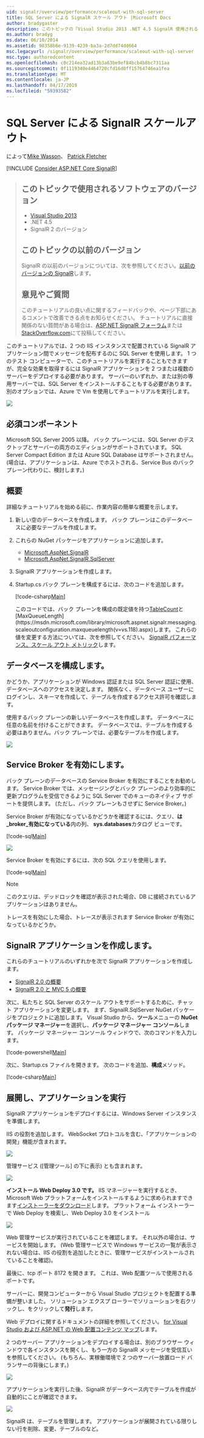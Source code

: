 ```yaml
---
uid: signalr/overview/performance/scaleout-with-sql-server
title: SQL Server による SignalR スケール アウト |Microsoft Docs
author: bradygaster
description: このトピックの「Visual Studio 2013 .NET 4.5 SignalR 使用されるソフトウェアのバージョンは以前のバージョンについてはこのトピック以前バージョンをバージョン 2.
ms.author: bradyg
ms.date: 06/10/2014
ms.assetid: 98358b6e-9139-4239-ba3a-2d7dd74dd664
msc.legacyurl: /signalr/overview/performance/scaleout-with-sql-server
msc.type: authoredcontent
ms.openlocfilehash: c0c214ea32ad13b3a63be9ef84bcb4b8bc7311aa
ms.sourcegitcommit: 0f1119340e4464720cfd16d0ff15764746ea1fea
ms.translationtype: MT
ms.contentlocale: ja-JP
ms.lasthandoff: 04/17/2019
ms.locfileid: "59393582"
---
```

# <a name="signalr-scaleout-with-sql-server"></a>SQL Server による SignalR スケールアウト

によって[Mike Wasson](https://github.com/MikeWasson)、 [Patrick Fletcher](https://github.com/pfletcher)

[!INCLUDE [Consider ASP.NET Core SignalR](~/includes/signalr/signalr-version-disambiguation.md)]

> ## <a name="software-versions-used-in-this-topic"></a>このトピックで使用されるソフトウェアのバージョン
>
>
> - [Visual Studio 2013](https://my.visualstudio.com/Downloads?q=visual%20studio%202013)
> - .NET 4.5
> - SignalR 2 のバージョン
>
>
>
> ## <a name="previous-versions-of-this-topic"></a>このトピックの以前のバージョン
>
> SignalR の以前のバージョンについては、次を参照してください。[以前のバージョンの SignalR](../older-versions/index.md)します。
>
> ## <a name="questions-and-comments"></a>意見やご質問
>
> このチュートリアルの良い点に関するフィードバックや、ページ下部にあるコメントで改善できる点をお知らせください。 チュートリアルに直接関係のない質問がある場合は、[ASP.NET SignalR フォーラム](https://forums.asp.net/1254.aspx/1?ASP+NET+SignalR)または[StackOverflow.com](http://stackoverflow.com/)にて投稿してください。


このチュートリアルでは、2 つの IIS インスタンスで配置されている SignalR アプリケーション間でメッセージを配布するのに SQL Server を使用します。 1 つのテスト コンピューターで、このチュートリアルを実行することもできますが、完全な効果を取得するには SignalR アプリケーションを 2 つまたは複数のサーバーをデプロイする必要があります。 サーバーのいずれか、または別の専用サーバーでは、SQL Server をインストールすることもする必要があります。 別のオプションでは、Azure で Vm を使用してチュートリアルを実行します。

![](scaleout-with-sql-server/_static/image1.png)

## <a name="prerequisites"></a>必須コンポーネント

Microsoft SQL Server 2005 以降。 バック プレーンには、SQL Server のデスクトップとサーバーの両方のエディションがサポートされています。 SQL Server Compact Edition または Azure SQL Database はサポートされません。 (場合は、アプリケーションは、Azure でホストされる、Service Bus のバック プレーン代わりに、検討します。)

## <a name="overview"></a>概要

詳細なチュートリアルを始める前に、作業内容の簡単な概要を示します。

1. 新しい空のデータベースを作成します。 バック プレーンはこのデータベースに必要なテーブルを作成します。
2. これらの NuGet パッケージをアプリケーションに追加します。

    - [Microsoft.AspNet.SignalR](http://nuget.org/packages/Microsoft.AspNet.SignalR)
    - [Microsoft.AspNet.SignalR.SqlServer](http://nuget.org/packages/Microsoft.AspNet.SignalR.SqlServer)
3. SignalR アプリケーションを作成します。
4. Startup.cs バック プレーンを構成するには、次のコードを追加します。

    [!code-csharp[Main](scaleout-with-sql-server/samples/sample1.cs)]

   このコードでは、バック プレーンを構成の既定値を持つ[TableCount](https://msdn.microsoft.com/library/microsoft.aspnet.signalr.sqlscaleoutconfiguration.tablecount(v=vs.118).aspx)と[MaxQueueLength](https://msdn.microsoft.com/library/microsoft.aspnet.signalr.messaging.scaleoutconfiguration.maxqueuelength(v=vs.118).aspx)します。 これらの値を変更する方法については、次を参照してください。 [SignalR パフォーマンス。スケール アウト メトリック](signalr-performance.md#scaleout_metrics)します。

## <a name="configure-the-database"></a>データベースを構成します。

かどうか、アプリケーションが Windows 認証または SQL Server 認証に使用、データベースへのアクセスを決定します。 関係なく、データベース ユーザーにログインし、スキーマを作成して、テーブルを作成するアクセス許可を確認します。

使用するバック プレーンの新しいデータベースを作成します。 データベースに任意の名前を付けることができます。 データベースでは、テーブルを作成する必要はありません。バック プレーンでは、必要なテーブルを作成します。

![](scaleout-with-sql-server/_static/image2.png)

## <a name="enable-service-broker"></a>Service Broker を有効にします。

バック プレーンのデータベースの Service Broker を有効にすることをお勧めします。 Service Broker では、メッセージングとバック プレーンのより効率的に更新プログラムを受信できるように SQL Server でのキューのネイティブ サポートを提供します。 (ただし、バック プレーンもさせずに Service Broker。)

Service Broker が有効になっているかどうかを確認するには、クエリ、**は\_broker\_有効になっている**内の列、 **sys.databases**カタログ ビューです。

[!code-sql[Main](scaleout-with-sql-server/samples/sample2.sql)]

![](scaleout-with-sql-server/_static/image3.png)

Service Broker を有効にするには、次の SQL クエリを使用します。

[!code-sql[Main](scaleout-with-sql-server/samples/sample3.sql)]

> [!NOTE]
> このクエリは、デッドロックを確認が表示された場合、DB に接続されているアプリケーションはありません。


トレースを有効にした場合、トレースが表示されます Service Broker が有効になっているかどうか。

## <a name="create-a-signalr-application"></a>SignalR アプリケーションを作成します。

これらのチュートリアルのいずれかを次で SignalR アプリケーションを作成します。

- [SignalR 2.0 の概要](../getting-started/tutorial-getting-started-with-signalr.md)
- [SignalR 2.0 と MVC 5 の概要](../getting-started/tutorial-getting-started-with-signalr-and-mvc.md)

次に、私たちと SQL Server のスケール アウトをサポートするために、チャット アプリケーションを変更します。 まず、SignalR.SqlServer NuGet パッケージをプロジェクトに追加します。 Visual Studio から、**ツール**メニューの  **NuGet パッケージ マネージャー**を選択し、**パッケージ マネージャー コンソール**します。 パッケージ マネージャー コンソール ウィンドウで、次のコマンドを入力します。

[!code-powershell[Main](scaleout-with-sql-server/samples/sample4.ps1)]

次に、Startup.cs ファイルを開きます。 次のコードを追加、**構成**メソッド。

[!code-csharp[Main](scaleout-with-sql-server/samples/sample5.cs)]

## <a name="deploy-and-run-the-application"></a>展開し、アプリケーションを実行

SignalR アプリケーションをデプロイするには、Windows Server インスタンスを準備します。

IIS の役割を追加します。 WebSocket プロトコルを含む、「アプリケーションの開発」機能が含まれます。

![](scaleout-with-sql-server/_static/image4.png)

管理サービス ([管理ツール] の下に表示) とも含まれます。

![](scaleout-with-sql-server/_static/image5.png)

**インストール Web Deploy 3.0 です。** IIS マネージャーを実行するとき、Microsoft Web プラットフォームをインストールするように求められますできます[インストーラーをダウンロード](https://go.microsoft.com/fwlink/?LinkId=255386)します。 プラットフォーム インストーラーで Web Deploy を検索し、Web Deploy 3.0 をインストール

![](scaleout-with-sql-server/_static/image6.png)

Web 管理サービスが実行されていることを確認します。 それ以外の場合は、サービスを開始します。 (Web 管理サービスで Windows サービスの一覧が表示されない場合は、IIS の役割を追加したときに、管理サービスがインストールされていることを確認)。

最後に、tcp ポート 8172 を開きます。 これは、Web 配置ツールで使用されるポートです。

サーバーに、開発コンピューターから Visual Studio プロジェクトを配置する準備が整いました。 ソリューション エクスプ ローラーでソリューションを右クリックし、をクリックして**発行**します。

Web デプロイに関するドキュメントの詳細を参照してください。 [for Visual Studio および ASP.NET の Web 配置コンテンツ マップ](../../../whitepapers/aspnet-web-deployment-content-map.md)します。

2 つのサーバー アプリケーションをデプロイする場合は、別のブラウザー ウィンドウで各インスタンスを開くし、もう一方の SignalR メッセージを受信互いを参照してください。 (もちろん、実稼働環境で 2 つのサーバー放置ロード バランサーの背後にします。)

![](scaleout-with-sql-server/_static/image7.png)

アプリケーションを実行した後、SignalR がデータベース内でテーブルを作成が自動的にことが確認できます。

![](scaleout-with-sql-server/_static/image8.png)

SignalR は、テーブルを管理します。 アプリケーションが展開されている限りしない行を削除、変更、テーブルのなど。
